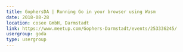 ```yaml
---
title: GophersDA | Running Go in your browser using Wasm
date: 2018-08-28
location: cosee GmbH, Darmstadt
link: https://www.meetup.com/Gophers-Darmstadt/events/253336245/
usergroup: goda
type: usergroup
---
```

